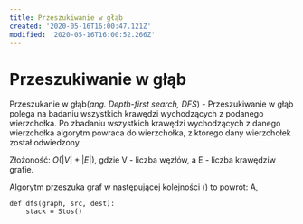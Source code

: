 ```yaml
---
title: Przeszukiwanie w głąb
created: '2020-05-16T16:00:47.121Z'
modified: '2020-05-16T16:00:52.266Z'
---
```


# Przeszukiwanie w głąb

Przeszukanie w głąb(*ang. Depth-first search, DFS*) - Przeszukiwanie w głąb polega na badaniu wszystkich krawędzi wychodzących z podanego wierzchołka. Po zbadaniu wszystkich krawędzi wychodzących z danego wierzchołka algorytm powraca do wierzchołka, z którego dany wierzchołek został odwiedzony.

Złożoność: $O(|V|+|E|)$, gdzie V - liczba węzłów, a E - liczba krawędziw grafie.


Algorytm przeszuka graf w następującej kolejności () to powrót: A,

```pseudocode
def dfs(graph, src, dest):
    stack = Stos()
    
```
